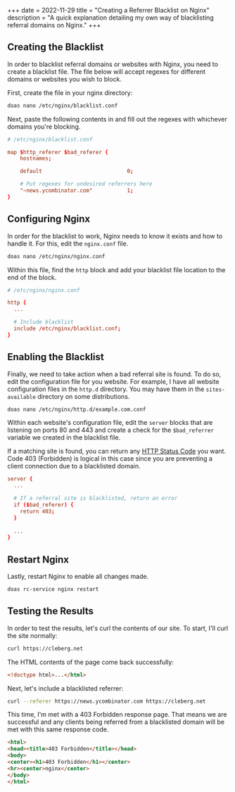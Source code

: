 +++
date = 2022-11-29
title = "Creating a Referrer Blacklist on Nginx"
description = "A quick explanation detailing my own way of blacklisting referral domains on Nginx."
+++

## Creating the Blacklist

In order to blacklist referral domains or websites with Nginx, you need to 
create a blacklist file. The file below will accept regexes for different 
domains or websites you wish to block.

First, create the file in your nginx directory:

```bash
doas nano /etc/nginx/blacklist.conf
```

Next, paste the following contents in and fill out the regexes with whichever 
domains you're blocking.

```conf
# /etc/nginx/blacklist.conf

map $http_referer $bad_referer {
    hostnames;

    default                           0;

    # Put regexes for undesired referrers here
    "~news.ycombinator.com"           1;
}
```

## Configuring Nginx

In order for the blacklist to work, Nginx needs to know it exists and how to 
handle it. For this, edit the `nginx.conf` file.

```bash
doas nano /etc/nginx/nginx.conf
```

Within this file, find the `http` block and add your blacklist file location to 
the end of the block.

```conf
# /etc/nginx/nginx.conf

http {
  ...

  # Include blacklist
  include /etc/nginx/blacklist.conf;
}
```

## Enabling the Blacklist

Finally, we need to take action when a bad referral site is found. To do so, 
edit the configuration file for you website. For example, I have all website 
configuration files in the `http.d` directory. You may have them in the 
`sites-available` directory on some distributions.

```bash
doas nano /etc/nginx/http.d/example.com.conf
```

Within each website's configuration file, edit the `server` blocks that are 
listening on ports 80 and 443 and create a check for the `$bad_referrer` 
variable we created in the blacklist file.

If a matching site is found, you can return any [HTTP Status 
Code](https://en.wikipedia.org/wiki/List_of_HTTP_status_codes) you want. Code 
403 (Forbidden) is logical in this case since you are preventing a client 
connection due to a blacklisted domain.

```conf
server {
  ...

  # If a referral site is blacklisted, return an error
  if ($bad_referer) {
    return 403;
  }
  
  ...
}
```

## Restart Nginx

Lastly, restart Nginx to enable all changes made.

```bash
doas rc-service nginx restart
```

## Testing the Results

In order to test the results, let's curl the contents of our site. To start, 
I'll curl the site normally:

```bash
curl https://cleberg.net
```

The HTML contents of the page come back successfully:

```html
<!doctype html>...</html>
```

Next, let's include a blacklisted referrer:

```bash
curl --referer https://news.ycombinator.com https://cleberg.net
```

This time, I'm met with a 403 Forbidden response page. That means we are 
successful and any clients being referred from a blacklisted domain will be met 
with this same response code.

```html
<html>
<head><title>403 Forbidden</title></head>
<body>
<center><h1>403 Forbidden</h1></center>
<hr><center>nginx</center>
</body>
</html>
```
